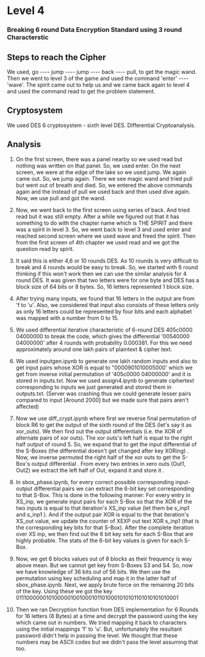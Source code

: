# Level 4
### Breaking 6 round Data Encryption Standard using 3 round Characterstic
## Steps to reach the Cipher
We used, go ---- jump ---- jump ---- back ---- pull, to get the magic wand. Then we went to level 3 of the game and used the command 'enter' ---- 'wave'. The spirit came out to help us and we came back again to level 4 and used the command read to get the problem statement.
## Cryptosystem
We used DES 6 cryptosystem - sixth level DES. Differential Cryptoanalysis.
## Analysis
1) On the first screen, there was a panel nearby so we used read but nothing was written on that panel. So, we used enter. On the next screen, we were at the edge of the lake so we used jump. We again came out. So, we jump again. There we see magic wand and tried pull but went out of breath and died. So, we entered the above commands again and the instead of pull we used back and then used dive again. Now, we use pull and got the wand.

2) Now, we went back to the first screen using series of back. And tried read but it was still empty. After a while we figured out that it has something to do with the chapter name which is THE SPIRIT and there was a spirit in level 3.
So, we went back to level 3 and used enter and reached second screen where we used wave and freed the spirit. Then from the first screen of 4th chapter we used read and we got the question read by spirit.

3) It said this is either 4,6 or 10 rounds DES. As 10 rounds is very difficult to break and 4 rounds would be easy to break. So, we started with 6 round thinking if this won't work then we can use the similar analysis for 4 round DES.
It was given that two letters were for one byte and DES has a block size of 64 bits or 8 bytes. So, 16 letters represented 1 block size.

4) After trying many inputs, we found that 16 letters in the output are from 'f to 'u'. Also, we considered that input also consists of these letters only as only 16 letters could be represented by four bits and each alphabet was mapped with a number from 0 to 15.

5) We used differential iterative characteristic of 6-round DES 405c0000 04000000 to break the code, which gives the differential '00540000 04000000' after 4 rounds with probability 0.000381. For this we need approximately around one lakh pairs of plaintext & cipher text.

6) We used inputgen.ipynb to generate one lakh random inputs and also to get input pairs whose XOR is equal to "0000901010005000' which we get from inverse initial permutation of '405c0000 04000000' and it is stored in inputs.txt. Now we used assign4.ipynb to generate ciphertext corresponding to inputs we just generated and stored them in outputs.txt. (Server was crashing thus we could generate lesser pairs compared to input [Around 2000] but we made sure that pairs aren't affected)

7) Now we use diff_crypt.ipynb where first we reverse final permutation of block R6 to get the output of the sixth round of the DES (let's say it as xor_outs). We then find out the output differentials (i.e. the XOR of alternate pairs of xor outs). The xor outs's left half is equal to the right half output of round 5. So, we expand that to get the input differential of the S-Boxes (the differential doesn't get changed after key XORing) . Now, we inverse permuted the right half of the xor outs to get the S-Box's output differential . From every two entries in xero outs (Out1, Out2) we extract the left half of Out, expand it and store it . 

8) In sbox_phase.ipynb, for every correct possible corresponding input-output differential pairs we can extract the 6-bit key set corresponding to that S-Box. This is done in the following manner: For every entry in XS_inp, we generate input pairs for each S-Box so that the XOR of the two inputs is equal to that iteration's XS_inp value (let them be s_inp1 and s_inp1 ). And if the output pair XOR is equal to the that iteration's XS_out value, we update the counter of XEXP out text
XOR s_inp1 (that is the corresponding key bits for that S-Box). After the complete iteration over XS inp, we then find out the 6 bit key sets for each S-Box that are highly probable. The stats of the 6-bit key values is given for each S-Box.

9) Now, we get 6 blocks values out of 8 blocks as their frequency is way above mean. But we cannot get key from S-Boxes S3 and S4. So, now we have knowledge of 36 bits out of 56 bits. We then use the permutation using key scheduling and map it in the latter half of sbox_phase.ipynb. Next, we apply brute force on the remaining 20 bits of the key.
Using these we got the key 01110000001010000010010001011010001010101101010101010001

10) Then we ran Decryption function from DES implementation for 6 Rounds for 16 letters (8 Bytes) at a time and decrypt the password using the key which came out in numbers. We tried mapping it back to characters using the initial mappings 'f' to 'u'. But, unfortunately the resultant password didn't help in passing the level. We thought that these numbers may be ASCII codes but we didn't pass the level assuming that too.

